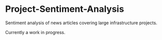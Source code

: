 # Project-Sentiment-Analysis
Sentiment analysis of news articles covering large infrastructure projects. 

Currently a work in progress.
